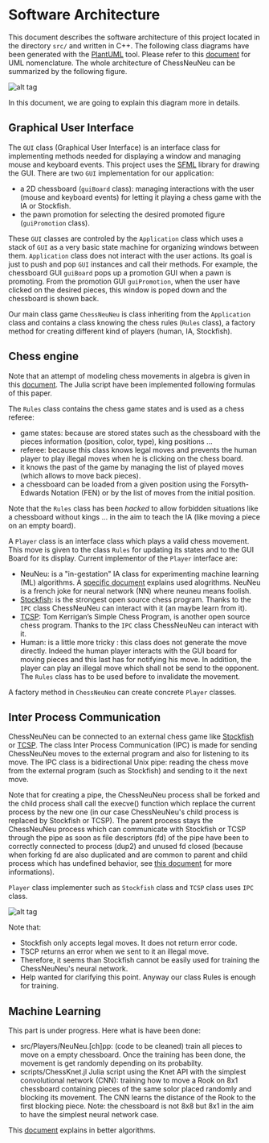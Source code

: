 # Software Architecture

This document describes the software architecture of this project located
in the directory `src/` and written in C++. The following class diagrams
have been generated with the [PlantUML](http://plantuml.com/) tool. Please
refer to this [document](http://plantuml.com/class-diagram) for UML nomenclature.
The whole architecture of ChessNeuNeu can be summarized by the following figure.

![alt tag](https://github.com/Lecrapouille/LEchecDeNeuneu/blob/master/doc/UML/class.png)

In this document, we are going to explain this diagram more in details.

## Graphical User Interface

The `GUI` class (Graphical User Interface) is an interface class for
implementing methods needed for displaying a window and managing mouse
and keyboard events. This project uses the
[SFML](https://www.sfml-dev.org/index-fr.php) library for drawing the
GUI. There are two `GUI` implementation for our application:
* a 2D chessboard (`guiBoard` class): managing interactions with the user
  (mouse and keyboard events) for letting it playing a chess game with
  the IA or Stockfish.
* the pawn promotion for selecting the desired promoted figure
  (`guiPromotion` class).

These `GUI` classes are controled by the `Application` class which uses
a stack of `GUI` as a very basic state machine for organizing windows
between them. `Application` class does not interact with the user actions.
Its goal is just to push and pop `GUI` instances and call their methods.
For example, the chessboard GUI `guiBoard` pops up a promotion GUI when a
pawn is promoting. From the promotion GUI `guiPromotion`, when the user
have clicked on the desired pieces, this window is poped down and the
chessboard is shown back.

Our main class game `ChessNeuNeu` is class inheriting from the
`Application` class and contains a class knowing the chess rules (`Rules`
class), a factory method for creating different kind of players
(human, IA, Stockfish).

## Chess engine

Note that an attempt of modeling chess movements in algebra is given in this
[document](https://github.com/Lecrapouille/LEchecDeNeuneu/blob/master/doc/ChessAlgebra-fr.pdf).
The Julia script have been implemented following formulas of this paper.

The `Rules` class contains the chess game states and is used as a
chess referee:
* game states: because are stored states such as the chessboard with
  the pieces information (position, color, type), king positions ...
* referee: because this class knows legal moves and prevents the
  human player to play illegal moves when he is clicking on the chess board.
* it knows the past of the game by managing the list of played moves
  (which allows to move back pieces).
* a chessboard can be loaded from a given position using the
  Forsyth-Edwards Notation (FEN) or by the list of moves from the initial
  position.

Note that the `Rules` class has been *hacked* to allow forbidden
situations like a chessboard without kings ... in the aim to teach the
IA (like moving a piece on an empty board).

A `Player` class is an interface class which plays a valid chess movement.
This move is given to the class `Rules` for updating its states and to the GUI Board for its display.
Current implementor of the `Player` interface are:
* NeuNeu: is a "in-gestation" IA class for experimenting machine learning
  (ML) algorithms. A [specific document](https://github.com/Lecrapouille/LEchecDeNeuneu/blob/master/doc/MachineLearning-en.pdf)
  explains used alogrithms. NeuNeu is a french joke for neural network (NN) where neuneu means foolish.
* [Stockfish](https://github.com/mcostalba/Stockfish): is the
  strongest open source chess program. Thanks to the `IPC` class
  ChessNeuNeu can interact with it (an maybe learn from it).
* [TCSP](http://www.tckerrigan.com/Chess/TSCP/): Tom Kerrigan’s Simple
  Chess Program, is another open source chess program. Thanks to the
  `IPC` class ChessNeuNeu can interact with it.
* Human: is a little more tricky : this class does not generate the move
  directly. Indeed the human player interacts with the GUI board for
  moving pieces and this last has for notifying his move. In addition,
  the player can play an illegal move which shall not be send to the opponent.
  The `Rules` class has to be used before to invalidate the movement.

A factory method in `ChessNeuNeu` can create concrete `Player` classes. 

## Inter Process Communication

ChessNeuNeu can be connected to an external chess game like
[Stockfish](https://github.com/mcostalba/Stockfish) or
[TCSP](http://www.tckerrigan.com/Chess/TSCP/). The class Inter
Process Communication (IPC) is made for sending ChessNeuNeu moves to
the external program and also for listening to its move. The IPC class
is a bidirectional Unix pipe: reading the chess move from the external
program (such as Stockfish) and sending to it the next move.

Note that for creating a pipe, the ChessNeuNeu process shall be forked and the 
child process shall call the execve() function which replace the current
process by the new one (in our case ChessNeuNeu's child process is replaced
by Stockfish or TCSP). The parent process stays the ChessNeuNeu process which can
communicate with Stockfish or TCSP through the pipe as soon as file descriptors (fd) of the
pipe have been to correctly connected to process (dup2) and unused fd closed (because
when forking fd are also duplicated and are common to parent and child process which
has undefined behavior, see [this document](http://www.zeitoun.net/articles/communication-par-tuyau/start)
for more informations).

`Player` class implementer such as `Stockfish` class and `TCSP` class uses `IPC` class.

![alt tag](https://github.com/Lecrapouille/LEchecDeNeuneu/blob/master/doc/UML/IPC.png)

Note that:
* Stockfish only accepts legal moves. It does not return error code.
* TSCP returns an error when we sent to it an illegal move.
* Therefore, it seems than Stockfish cannot be easily used for
  training the ChessNeuNeu's neural network.
* Help wanted for clarifying this point. Anyway our class Rules is
  enough for training.

## Machine Learning

This part is under progress. Here what is have been done:
* src/Players/NeuNeu.[ch]pp: (code to be cleaned) train all pieces to
  move on a empty chessboard. Once the training has been done, the
  movement is get randomly depending on its probabilty.
* scripts/ChessKnet.jl Julia script using the Knet API with the
  simplest convolutional network (CNN): training how to move a Rook on 8x1
  chessboard containing pieces of the same solor placed
  randomly and blocking its movement. The CNN learns the distance of the Rook to
  the first blocking piece. Note: the chessboard is not 8x8 but 8x1 in the aim to have the
  simplest neural network case.

This [document](https://github.com/Lecrapouille/LEchecDeNeuneu/blob/master/doc/MachineLearning-en.pdf)
explains in better algorithms.
